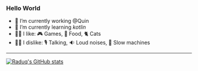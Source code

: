 ### Hello World

- 🔭 I’m currently working @Quin
- 🌱 I’m currently learning *kotlin*
- 👍🏻 I like: 🎮 Games, 🍔 Food, 🐈 Cats
- 👎🏻 I dislike: 🎙 Talking, 🔉 Loud noises, 🐌 Slow machines

---

[![Raduq's GitHub stats](https://github-readme-stats.vercel.app/api?username=raduq)](https://github.com/anuraghazra/github-readme-stats)
